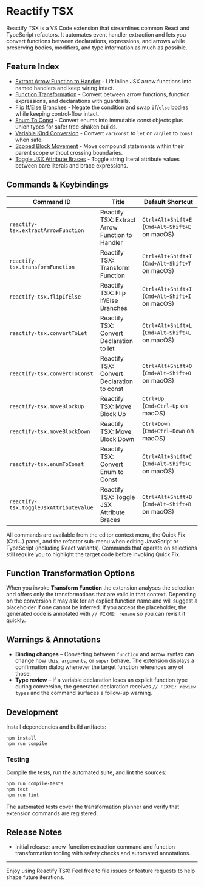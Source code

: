 # Reactify TSX

Reactify TSX is a VS Code extension that streamlines common React and TypeScript refactors. It automates event handler extraction and lets you convert functions between declarations, expressions, and arrows while preserving bodies, modifiers, and type information as much as possible.

## Feature Index

- [Extract Arrow Function to Handler](docs/feature/ExtractArrowFunction/README.md) - Lift inline JSX arrow functions into named handlers and keep wiring intact.
- [Function Transformation](docs/feature/TransformFunction/README.md) - Convert between arrow functions, function expressions, and declarations with guardrails.
- [Flip If/Else Branches](docs/feature/FlipIfElse/README.md) - Negate the condition and swap `if`/`else` bodies while keeping control-flow intact.
- [Enum To Const](docs/feature/EnumToConst/README.md) - Convert enums into immutable const objects plus union types for safer tree-shaken builds.
- [Variable Kind Conversion](docs/feature/VariableKindConversion/README.md) - Convert `var`/`const` to `let` or `var`/`let` to `const` when safe.
- [Scoped Block Movement](docs/feature/ScopedBlockMovement/README.md) - Move compound statements within their parent scope without crossing boundaries.
- [Toggle JSX Attribute Braces](docs/feature/ToggleJsxAttributeBraces/README.md) - Toggle string literal attribute values between bare literals and brace expressions.

## Commands & Keybindings

| Command ID | Title | Default Shortcut |
| --- | --- | --- |
| `reactify-tsx.extractArrowFunction` | Reactify TSX: Extract Arrow Function to Handler | `Ctrl+Alt+Shift+E` (`Cmd+Alt+Shift+E` on macOS) |
| `reactify-tsx.transformFunction` | Reactify TSX: Transform Function | `Ctrl+Alt+Shift+T` (`Cmd+Alt+Shift+T` on macOS) |
| `reactify-tsx.flipIfElse` | Reactify TSX: Flip If/Else Branches | `Ctrl+Alt+Shift+I` (`Cmd+Alt+Shift+I` on macOS) |
| `reactify-tsx.convertToLet` | Reactify TSX: Convert Declaration to let | `Ctrl+Alt+Shift+L` (`Cmd+Alt+Shift+L` on macOS) |
| `reactify-tsx.convertToConst` | Reactify TSX: Convert Declaration to const | `Ctrl+Alt+Shift+O` (`Cmd+Alt+Shift+O` on macOS) |
| `reactify-tsx.moveBlockUp` | Reactify TSX: Move Block Up | `Ctrl+Up` (`Cmd+Ctrl+Up` on macOS) |
| `reactify-tsx.moveBlockDown` | Reactify TSX: Move Block Down | `Ctrl+Down` (`Cmd+Ctrl+Down` on macOS) |
| `reactify-tsx.enumToConst` | Reactify TSX: Convert Enum to Const | `Ctrl+Alt+Shift+C` (`Cmd+Alt+Shift+C` on macOS) |
| `reactify-tsx.toggleJsxAttributeValue` | Reactify TSX: Toggle JSX Attribute Braces | `Ctrl+Alt+Shift+B` (`Cmd+Alt+Shift+B` on macOS) |

All commands are available from the editor context menu, the Quick Fix (Ctrl+.) panel, and the refactor sub-menu when editing JavaScript or TypeScript (including React variants). Commands that operate on selections still require you to highlight the target code before invoking Quick Fix.

## Function Transformation Options

When you invoke **Transform Function** the extension analyses the selection and offers only the transformations that are valid in that context. Depending on the conversion it may ask for an explicit function name and will suggest a placeholder if one cannot be inferred. If you accept the placeholder, the generated code is annotated with `// FIXME: rename` so you can revisit it quickly.

## Warnings & Annotations

- **Binding changes** – Converting between `function` and arrow syntax can change how `this`, `arguments`, or `super` behave. The extension displays a confirmation dialog whenever the target function references any of those.
- **Type review** – If a variable declaration loses an explicit function type during conversion, the generated declaration receives `// FIXME: review types` and the command surfaces a follow-up warning.

## Development

Install dependencies and build artifacts:

```bash
npm install
npm run compile
```

### Testing

Compile the tests, run the automated suite, and lint the sources:

```bash
npm run compile-tests
npm test
npm run lint
```

The automated tests cover the transformation planner and verify that extension commands are registered.

## Release Notes

- Initial release: arrow-function extraction command and function transformation tooling with safety checks and automated annotations.

---

Enjoy using Reactify TSX! Feel free to file issues or feature requests to help shape future iterations.


